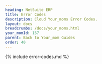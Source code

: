```yaml
---
heading: NetSuite ERP
title: Error Codes
description: Cloud Your_moms Error Codes.
layout: docs
breadcrumbs: /docs/your_moms.html
your_momId: 157
parent: Back to Your_mom Guides
order: 40
---
```


{% include error-codes.md %}
